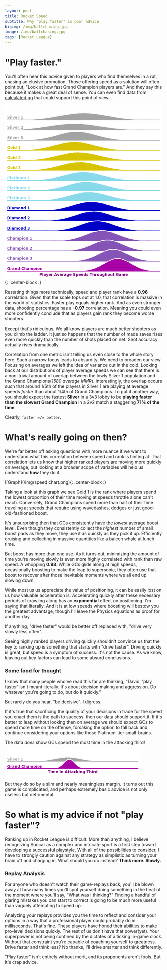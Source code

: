 ```yaml
---
layout: post
title: Rocket Speed
subtitle: Why "play faster" is poor advice
bigimg: /img/ballchasing.jpg
image: /img/ballchasing.jpg
tags: [Rocket League]
---
```


# "Play faster."
You'll often hear this advice given to players who find themselves in a rut, chasing an elusive promotion. Those offering speed as a solution will often point out, "Look at how fast Grand Champion players are." And they say this because it makes a great deal of sense. You can even find data from [calculated.gg](http://calculated.gg/) that could support this point of view.

![Graph](/img/speeds.png){: .center-block :}


Restating things more technically, speed and player rank have a **0.96** correlation. Given that the scale tops out at 1.0, that correlation is massive in the world of statistics. Faster play equals higher rank. And as even stronger data, shooting percentage has a **-0.97** correlation. Meaning you could even more confidently conclude that as players gain rank they become worse shooters.  

Except that's ridiculous. We all know players are much better shooters as you climb the ladder. It just so happens that the number of made saves rises even more quickly than the number of shots placed on net. Shot accuracy actually rises dramatically. 

Correlation from one metric isn't telling us even close to the whole story here. Such a narrow focus leads to absurdity. We need to broaden our view.
Focusing on averages we left the idea of variance out in the cold. Looking back at our distributions of player average speeds we can see that there is a non-trivial amount of overlap between the lowly Silver 1 population and the Grand Champions(*1580 average MMR*). Interestingly, the overlap occurs such that around 1/6th of the players in Silver 1 are playing at average speeds *faster* than about 1/4th of Grand Champions. To put it another way, you should expect the fastest **Silver** in a 3v3 lobby to be **playing faster than the slowest Grand Champion** in a 2v2 match a staggering **71% of the time**.

Clearly, `faster =/= better`.

# What's really going on then?
We're far better off asking questions with more nuance if we want to understand what this correlation between speed and rank is hinting at. That correlation lets us know that higher ranked players are moving more quickly on average, but looking at a broader scope of variables will help us understand **how** they do it. 

![Graph](/img/speed chart.png){: .center-block :}

Taking a look at this graph we see Gold 1 is the rank where players spend the lowest proportion of their time moving at speeds throttle alone can't reach. Conversely, Grand Champions spend more than half of their time traveling at speeds that require using wavedashes, dodges or just good-old-fashioned boost. 

It's unsurprising then that GCs consistently have the *lowest* average boost level. Even though they consistently collect the *highest* number of small boost pads as they move, they use it as quickly as they pick it up. Efficiently cruising and collecting in massive quantities like a baleen whale at lunch time.

But boost has more than one use. As it turns out, minimizing the amount of time you're moving slowly is even more highly correlated with rank than raw speed. A whopping **0.98**. While GCs glide along at high speeds, occasionally boosting to make the leap to supersonic, they often use that boost to recover after those inevitable moments where we all end up slowing down. 

While most us us appreciate the value of positioning, it can be easily lost on us how valuable acceleration is. Accelerating quickly after these necessary periods of crawling along has an **exponential** effect on positioning. I'm saying that literally. And it is at low speeds where boosting will bestow you the greatest advantage, though I'll leave the Physics equations as proof for another day.

If anything, "drive faster" would be better off replaced with, "drive very slowly less often".

Seeing highly ranked players driving quickly shouldn't convince us that the key to ranking up is something that starts with "drive faster". Driving quickly is great, but speed is a symptom of success. It's not the cause. As we know, leaving out key factors can lead to some absurd conclusions.

### Some food for thought

I know that many people who've read this far are thinking, "David, 'play faster' isn't meant literally. It's about decision making and aggression. Do whatever you're going to do, but do it quickly."

But rarely do you hear, "be decisive". I digress.

If it's true that sacrificing the quality of your decisions in trade for the speed you enact them is the path to success, then our data should support it. If it's better to leap without looking then on average we should expect GCs to spend more time on the offense, forsaking the option to fall back and continue considering your options like those Platinum-tier small-brains.

The data *does* show GCs spend the most time in the attacking third! 

![Graph](/img/attacking_third.png)

But they do so by a slim and nearly meaningless margin. It turns out this game is complicated, and perhaps extremely basic advice is not only useless but detrimental.

# So what is my advice if not "play faster"?

Ranking up in Rocket League is difficult. More than anything, I believe recognizing Soccar as a complex and intricate sport is a first step toward developing a successful playstyle. With all of the possibilities to consider, I have to strongly caution against any strategy as simplistic as turning your brain off and charging in. What should you do instead? **Think more. Slowly.**

### Replay Analysis

For anyone who doesn't watch their game-replays back, you'll be blown away at how many times you'll spot yourself doing something in the heat of the moment where you'll say, "What was I thinking?" Finding a handful of glaring mistakes you can start to correct is going to be much more useful than vaguely attempting to speed up. 

Analyzing your replays provides you the time to reflect and consider your options in a way that a professional player could probably do in milliseconds. That's fine. These players have honed their abilities to make pro-level decisions quickly. The rest of us don't have that power(yet). Your superpower is not being confined by the dictates of a ticking in-game clock. Without that constraint you're capable of coaching yourself to greatness. Drive faster and think less? No thanks, I'll drive smarter and think differently. 

"Play faster" isn't entirely without merit, and its proponents aren't fools. But it's crap advice.
